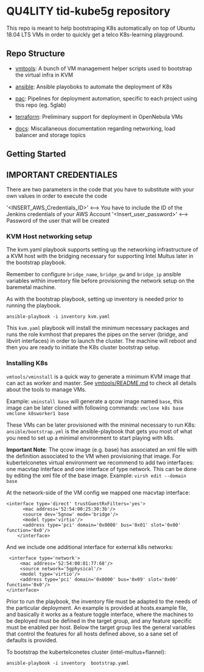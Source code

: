 # QU4LITY tid-kube5g repository
This repo is meant to help bootstraping K8s automatically on top of Ubuntu 18.04 LTS VMs in order to quickly get a telco K8s-learning playground.

## Repo Structure

- [vmtools](tools/):
A bunch of VM management helper scripts used to bootstrap the virtual infra in KVM

- [ansible](ansible):
Ansible playoboks to automate the deployment of K8s

- [pac](pac):
Pipelines for deployment automation, specific to each project using this repo (eg. 5glab)

- [terraform](terraform):
Preliminary support for deployment in OpenNebula VMs

- [docs](docs):
Miscallaneous documentation regarding networking, load balancer and storage topics

## Getting Started


## IMPORTANT CREDENTIALES
There are two parameters in the code that you have to substitute with your own values in order to execute the code

'<INSERT_AWS_Credentials_ID>' <--> You have to include the ID of the Jenkins credentials of your AWS Account
'<Insert_user_password>' <--> Password of the user that will be created 

### KVM Host networking setup

The kvm.yaml playbook supports setting up the networking infrastructure of a KVM host with the bridging necessary for supporting Intel Multus later in the bootstrap playbook.

Remember to configure `bridge_name`, `bridge_gw` and `bridge_ip` ansible variables within inventory file before provisioning the network setup on the baremetal machine.

As with the bootstrap playbook, setting up inventory is needed prior to running the playbook.

```console
ansible-playbook -i inventory kvm.yaml
```

This `kvm.yaml` playbook will install the minimum necessary packages and runs the role kvmhost that prepares the pipes on the server (bridge, and libvirt interfaces) in order to launch the cluster. The machine will reboot and then you are ready to initiate the K8s cluster bootstrap setup.

### Installing K8s

`vmtools/vminstall` is a quick way to generate a minimum KVM image that can act as worker and master.
See [vmtools/README.md](vmtools) to check all details about the tools to manage VMs.

Example:
`vminstall base` will generate a qcow image named `base`,
this image can be later cloned with following commands:
`vmclone k8s base`
`vmclone k8sworker1 base`

These VMs can be later provisioned with the minimal necessary to run K8s:
`ansible/bootstrap.yml` is the ansible-playbook that gets you most of what
you need to set up a minimal environment to start playing with k8s.

**Important Note**: The qcow image (e.g. base) has associated an xml file with the definition associated to the VM when provisioning that image. For kubertelconetes virtual environment we recommend to add two interfaces: one macvtap interface and one interface of type network. This can be done by editing the xml file of the base image.
Example:
`virsh edit --domain base`

At the network-side of the VM config we mapped one macvtap interface:

```console
<interface type='direct' trustGuestRxFilters='yes'>
      <mac address='52:54:00:25:30:3b'/>
      <source dev='5gnow' mode='bridge'/>
      <model type='virtio'/>
      <address type='pci' domain='0x0000' bus='0x01' slot='0x00' function='0x0'/>
    </interface>
```

And we include one additional interface for external k8s networks:

```console
 <interface type='network'>
     <mac address='52:54:00:81:77:68'/>
     <source network='5gphysical'/>
     <model type='virtio'/>
     <address type='pci' domain='0x0000' bus='0x09' slot='0x00' function='0x0'/>
</interface>
```


Prior to run the playbook, the inventory file must be adapted to the needs of the particular deployment. An example is provided at hosts.example file, and basically it works as a feature toggle interface, where the machines to be deployed must be defined in the target group, and any feature specific must be enabled per host. Below the target group lies the general variables that control the features for all hosts defined above, so a sane set of defaults is provided.

To bootstrap the kubertelconetes cluster (intel-multus+flannel):

```console
ansible-playbook -i inventory  bootstrap.yaml
```


